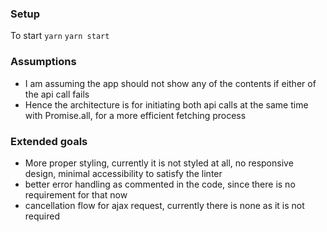 ### Setup

To start
`yarn`
`yarn start`

### Assumptions

- I am assuming the app should not show any of the contents if either of the api call fails
- Hence the architecture is for initiating both api calls at the same time with Promise.all, for a more efficient fetching process

### Extended goals

- More proper styling, currently it is not styled at all, no responsive design, minimal accessibility to satisfy the linter
- better error handling as commented in the code, since there is no requirement for that now
- cancellation flow for ajax request, currently there is none as it is not required
